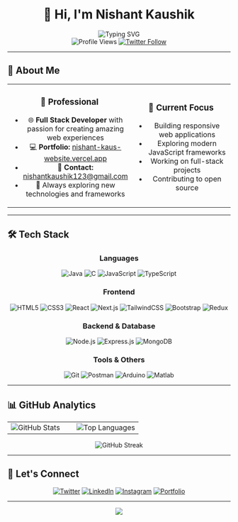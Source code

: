 # <div align="center">👋 Hi, I'm **Nishant Kaushik**</div>

<div align="center">
  <img src="https://readme-typing-svg.herokuapp.com?font=Fira+Code&weight=500&size=28&pause=1000&color=00D9FF&center=true&vCenter=true&random=false&width=600&lines=Full+Stack+Web+Developer;Passionate+Problem+Solver;Always+Learning+New+Technologies" alt="Typing SVG" />
</div>

<div align="center">
  <img src="https://komarev.com/ghpvc/?username=nishant-kaushik-2004&label=Profile%20Views&color=00d9ff&style=for-the-badge" alt="Profile Views" />
  <a href="https://twitter.com/nishant17925730">
    <img src="https://img.shields.io/twitter/follow/nishant17925730?logo=twitter&style=for-the-badge&color=1DA1F2" alt="Twitter Follow" />
  </a>
</div>

---

## 🚀 About Me

<table align="center">
<tr>
<td align="center" width="50%">

### 💼 Professional
- 🌐 **Full Stack Developer** with passion for creating amazing web experiences
- 💻 **Portfolio:** [nishant-kaus-website.vercel.app](https://nishant-kaus-website.vercel.app/)
- 📧 **Contact:** nishantkaushik123@gmail.com
- 🎯 Always exploring new technologies and frameworks

</td>
<td align="center" width="50%">

### 🌟 Current Focus
- Building responsive web applications
- Exploring modern JavaScript frameworks
- Working on full-stack projects
- Contributing to open source

</td>
</tr>
</table>

---

## 🛠️ Tech Stack

<div align="center">

### Languages
![Java](https://img.shields.io/badge/Java-ED8B00?style=for-the-badge&logo=java&logoColor=white)
![C](https://img.shields.io/badge/C-00599C?style=for-the-badge&logo=c&logoColor=white)
![JavaScript](https://img.shields.io/badge/JavaScript-F7DF1E?style=for-the-badge&logo=javascript&logoColor=black)
![TypeScript](https://img.shields.io/badge/TypeScript-007ACC?style=for-the-badge&logo=typescript&logoColor=white)

### Frontend
![HTML5](https://img.shields.io/badge/HTML5-E34F26?style=for-the-badge&logo=html5&logoColor=white)
![CSS3](https://img.shields.io/badge/CSS3-1572B6?style=for-the-badge&logo=css3&logoColor=white)
![React](https://img.shields.io/badge/React-20232A?style=for-the-badge&logo=react&logoColor=61DAFB)
![Next.js](https://img.shields.io/badge/Next.js-000000?style=for-the-badge&logo=nextdotjs&logoColor=white)
![TailwindCSS](https://img.shields.io/badge/Tailwind_CSS-38B2AC?style=for-the-badge&logo=tailwind-css&logoColor=white)
![Bootstrap](https://img.shields.io/badge/Bootstrap-563D7C?style=for-the-badge&logo=bootstrap&logoColor=white)
![Redux](https://img.shields.io/badge/Redux-593D88?style=for-the-badge&logo=redux&logoColor=white)

### Backend & Database
![Node.js](https://img.shields.io/badge/Node.js-43853D?style=for-the-badge&logo=node.js&logoColor=white)
![Express.js](https://img.shields.io/badge/Express.js-404D59?style=for-the-badge&logo=express&logoColor=white)
![MongoDB](https://img.shields.io/badge/MongoDB-4EA94B?style=for-the-badge&logo=mongodb&logoColor=white)

### Tools & Others
![Git](https://img.shields.io/badge/Git-F05032?style=for-the-badge&logo=git&logoColor=white)
![Postman](https://img.shields.io/badge/Postman-FF6C37?style=for-the-badge&logo=postman&logoColor=white)
![Arduino](https://img.shields.io/badge/Arduino-00979D?style=for-the-badge&logo=arduino&logoColor=white)
![Matlab](https://img.shields.io/badge/MATLAB-0076A8?style=for-the-badge&logo=mathworks&logoColor=white)

</div>

---

## 📊 GitHub Analytics

<div align="center">
<table>
<tr>
<td width="50%">

<img src="https://github-readme-stats.vercel.app/api?username=nishant-kaushik-2004&show_icons=true&theme=tokyonight&hide_border=true&count_private=true" alt="GitHub Stats" />

</td>
<td width="50%">

<img src="https://github-readme-stats.vercel.app/api/top-langs?username=nishant-kaushik-2004&layout=compact&theme=tokyonight&hide_border=true" alt="Top Languages" />

</td>
</tr>
</table>

<img src="https://github-readme-streak-stats.herokuapp.com/?user=nishant-kaushik-2004&theme=tokyonight&hide_border=true" alt="GitHub Streak" />

</div>

---

## 🤝 Let's Connect

<div align="center">

[![Twitter](https://img.shields.io/badge/Twitter-1DA1F2?style=for-the-badge&logo=twitter&logoColor=white)](https://twitter.com/nis5730)
[![LinkedIn](https://img.shields.io/badge/LinkedIn-0077B5?style=for-the-badge&logo=linkedin&logoColor=white)](https://linkedin.com/in/nishant-kau272)
[![Instagram](https://img.shields.io/badge/Instagram-E4405F?style=for-the-badge&logo=instagram&logoColor=white)](https://instagram.com/nis_3)
[![Portfolio](https://img.shields.io/badge/Portfolio-000000?style=for-the-badge&logo=vercel&logoColor=white)](https://nishant-kaus-website.vercel.app/)

</div>

---

<div align="center">
  <img src="https://capsule-render.vercel.app/api?type=waving&color=gradient&height=100&section=footer&text=Thanks%20for%20visiting!&fontSize=16&fontColor=fff&animation=twinkling" />
</div>
